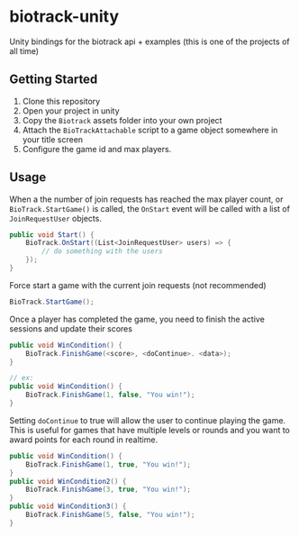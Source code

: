 # biotrack-unity
Unity bindings for the biotrack api + examples (this is one of the projects of all time)

## Getting Started
1. Clone this repository
2. Open your project in unity
3. Copy the `Biotrack` assets folder into your own project
4. Attach the `BioTrackAttachable` script to a game object somewhere in your title screen
5. Configure the game id and max players. 

## Usage

When a the number of join requests has reached the max player count, or `BioTrack.StartGame()` is called, the `OnStart` event will be called with a list of `JoinRequestUser` objects.
```csharp
public void Start() {
	BioTrack.OnStart((List<JoinRequestUser> users) => {
		// do something with the users
	});
}
```

Force start a game with the current join requests (not recommended)
```csharp
BioTrack.StartGame();
```

Once a player has completed the game, you need to finish the active sessions and update their scores
```csharp
public void WinCondition() {
	BioTrack.FinishGame(<score>, <doContinue>. <data>);
}

// ex: 
public void WinCondition() {
	BioTrack.FinishGame(1, false, "You win!");
}
```

Setting `doContinue` to true will allow the user to continue playing the game. This is useful for games that have multiple levels or rounds and you want to award points for each round in realtime. 

```csharp
public void WinCondition() {
	BioTrack.FinishGame(1, true, "You win!");
}
public void WinCondition2() {
	BioTrack.FinishGame(3, true, "You win!");
}
public void WinCondition3() {
	BioTrack.FinishGame(5, false, "You win!");
}
```


